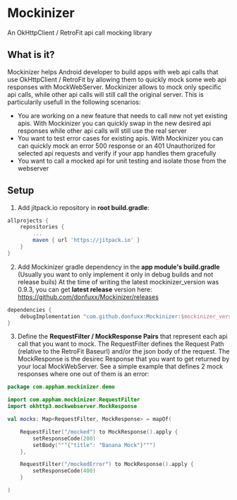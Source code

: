 # Mockinizer
An OkHttpClient / RetroFit api call mocking library

## What is it?

Mockinizer helps Android developer to build apps with web api calls that use OkHttpClient / RetroFit by allowing them to quickly mock some web api responses with MockWebServer. Mockinizer allows to mock only specific api calls, while other api calls will still call the original server. 
This is particularily usefull in the following scenarios:
- You are working on a new feature that needs to call new not yet existing apis. With Mockinizer you can quickly swap in the new desired api responses while other api calls will still use the real server
- You want to test error cases for existing apis. With Mockinizer you can can quickly mock an error 500 response or an 401 Unauthorized for selected api requests and verify if your app handles them gracefully
- You want to call a mocked api for unit testing and isolate those from the webserver

## Setup

1. Add jitpack.io repository in **root build.gradle**: 
```gradle
allprojects {
	repositories {
		...
		maven { url 'https://jitpack.io' }
	}
}
```
2. Add Mockinizer gradle dependency in the **app module's build.gradle** (Usually you want to only implement it only in debug builds and not release buils) At the time of writing the latest mockinizer_version was 0.9.3, you can get **latest release** version here: https://github.com/donfuxx/Mockinizer/releases
```gradle
dependencies {
    debugImplementation "com.github.donfuxx:Mockinizer:$mockinizer_version"
}
``` 
3. Define the **RequestFilter / MockResponse Pairs** that represent each api call that you want to mock. The RequestFilter defines the Request Path (relative to the RetroFit Baseurl) and/or the json body of the request. The MockResponse is the desirec Response that you want to get returned by your local MockWebServer. See a simple example that defines 2 mock responses where one out of them is an error:
```Kotlin
package com.appham.mockinizer.demo

import com.appham.mockinizer.RequestFilter
import okhttp3.mockwebserver.MockResponse

val mocks: Map<RequestFilter, MockResponse> = mapOf(

    RequestFilter("/mocked") to MockResponse().apply {
        setResponseCode(200)
        setBody("""{"title": "Banana Mock"}""")
    },

    RequestFilter("/mockedError") to MockResponse().apply {
        setResponseCode(400)
    }

)
```
